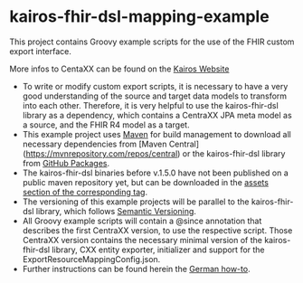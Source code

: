 # kairos-fhir-dsl-mapping-example
This project contains Groovy example scripts for the use of the FHIR custom export interface.

More infos to CentaXX can be found on the [Kairos Website](https://www.kairos.de/en/)

* To write or modify custom export scripts, it is necessary to have a very good understanding of the source and target data models to transform into each other.
  Therefore, it is very helpful to use the kairos-fhir-dsl library as a dependency, which contains a CentraXX JPA meta model as a source, and the FHIR
  R4 model as a target.
* This example project uses [Maven](https://maven.apache.org/) for build management to download all necessary dependencies
  from [Maven Central] (https://mvnrepository.com/repos/central) or the kairos-fhir-dsl library
  from [GitHub Packages](https://github.com/features/packages).
* The kairos-fhir-dsl binaries before v.1.5.0 have not been published on a public maven repository yet, but can be downloaded in
  the [assets section of the corresponding tag](https://github.com/kairosmike/kairos-fhir-dsl-mapping-example/releases).
* The versioning of this example projects will be parallel to the kairos-fhir-dsl library, which
  follows [Semantic Versioning](https://semver.org/spec/v2.0.0.html).
* All Groovy example scripts will contain a @since annotation that describes the first CentraXX version, to use the respective script. Those CentraXX
  version contains the necessary minimal version of the kairos-fhir-dsl library, CXX entity exporter, initializer and support for the
  ExportResourceMappingConfig.json.
* Further instructions can be found herein the [German how-to](/CXX_FHIR_Custom_Export.pdf).
